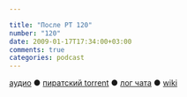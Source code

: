 ```yaml
---

title: "После РТ 120"
number: "120"
date: 2009-01-17T17:34:00+03:00
comments: true
categories: podcast
---
```

[аудио](http://cdn.radio-t.com/rt120post.mp3) ● [пиратский torrent](http://pirates.radio-t.com/torrents/rt120post.mp3.torrent) ● [лог чата](http://chat.radio-t.com/logs/radio-t-120.html) ● [wiki](http://wiki.radio-t.com/%D0%9F%D0%BE%D1%81%D0%BB%D0%B5_%D0%A0%D0%A2_120)<audio src="http://cdn.radio-t.com/rt120post.mp3" preload="none">
